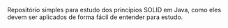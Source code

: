Repositório simples para estudo dos princípios SOLID em Java, como eles devem ser aplicados de forma fácil de entender para estudo.

